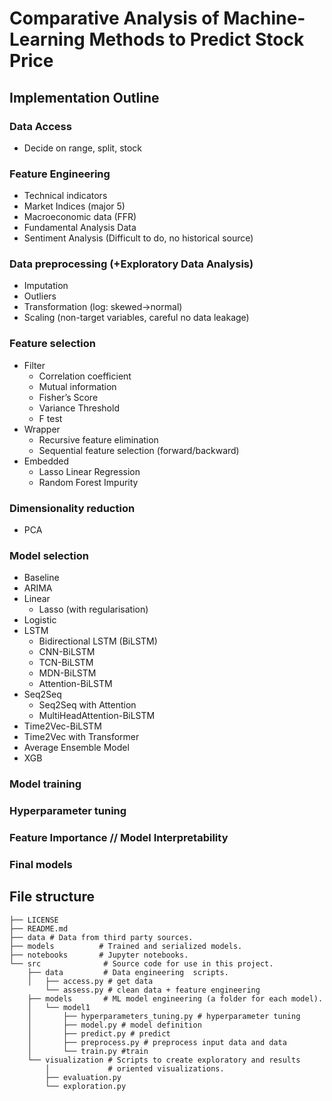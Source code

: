 # Comparative Analysis of Machine-Learning Methods to Predict Stock Price

## Implementation Outline

### Data Access
- Decide on range, split, stock
### Feature Engineering
- Technical indicators
- Market Indices (major 5)
- Macroeconomic data (FFR)
- Fundamental Analysis Data 
- Sentiment Analysis (Difficult to do, no historical source)
### Data preprocessing (+Exploratory Data Analysis)
- Imputation
- Outliers
- Transformation (log: skewed->normal)
- Scaling (non-target variables, careful no data leakage)
### Feature selection
- Filter
    - Correlation coefficient
    - Mutual information
    - Fisher’s Score
    - Variance Threshold
    - F test
- Wrapper
    - Recursive feature elimination
    - Sequential feature selection (forward/backward)
- Embedded
    - Lasso Linear Regression
    - Random Forest Impurity
### Dimensionality reduction
- PCA
### Model selection 
- Baseline
- ARIMA
- Linear
    - Lasso (with regularisation)
- Logistic
- LSTM
    - Bidirectional LSTM (BiLSTM)
    - CNN-BiLSTM
    - TCN-BiLSTM
    - MDN-BiLSTM
    - Attention-BiLSTM
- Seq2Seq
    - Seq2Seq with Attention
    - MultiHeadAttention-BiLSTM
- Time2Vec-BiLSTM
- Time2Vec with Transformer
- Average Ensemble Model
- XGB
### Model training 
### Hyperparameter tuning
### Feature Importance // Model Interpretability
### Final models



## File structure
```
├── LICENSE
├── README.md
├── data # Data from third party sources.
├── models          # Trained and serialized models.
├── notebooks       # Jupyter notebooks.
└── src              # Source code for use in this project.
    ├── data         # Data engineering  scripts.
    │   ├── access.py # get data
        └── assess.py # clean data + feature engineering
    ├── models       # ML model engineering (a folder for each model).
    │   └── model1 
    │       ├── hyperparameters_tuning.py # hyperparameter tuning
    │       ├── model.py # model definition
    │       ├── predict.py # predict
    │       ├── preprocess.py # preprocess input data and data
    │       └── train.py #train
    └── visualization # Scripts to create exploratory and results
        │             # oriented visualizations.
        ├── evaluation.py
        └── exploration.py
```